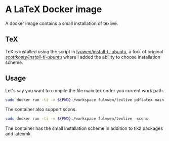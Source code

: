 # A LaTeX Docker image

A docker image contains a small installation of texlive.

## TeX

TeX is installed using the script in [lyuwen/install-tl-ubuntu](https://github.com/lyuwen/install-tl-ubuntu),
a fork of original [*scottkosty/install-tl-ubuntu*](https://github.com/scottkosty/install-tl-ubuntu) where I added
the ability to choose installation scheme.

## Usage

Let's say you want to compile the file main.tex under you current work path.

```bash
sudo docker run -ti -v ${PWD}:/workspace fulvwen/texlive pdflatex main.tex
```

The container also support scons.

```bash
sudo docker run -ti -v ${PWD}:/workspace fulvwen/texlive  scons
```

The container has the small installation scheme in addition to tikz packages and latexmk.
